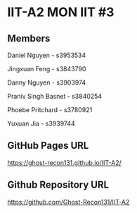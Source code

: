 # IIT-A2 MON IIT #3

## Members
Daniel Nguyen - s3953534


Jingxuan Feng - s3843790


Danny Nguyen - s3903974


Praniv Singh Basnet - s3840254


Phoebe Pritchard - s3780921


Yuxuan Jia - s3939744

## GitHub Pages URL
https://ghost-recon131.github.io/IIT-A2/

## Github Repository URL
https://github.com/Ghost-Recon131/IIT-A2
